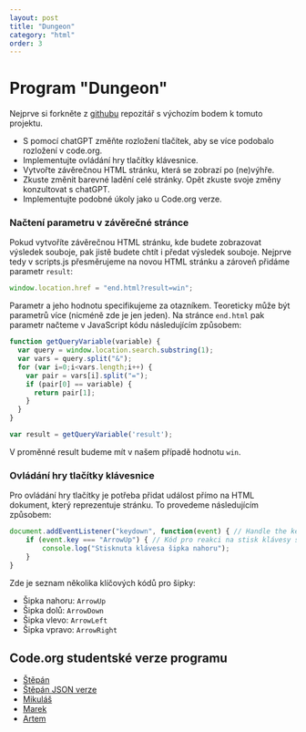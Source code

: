 ```yaml
---
layout: post
title: "Dungeon"
category: "html"
order: 3
---
```


# Program "Dungeon"

Nejprve si forkněte z [githubu](https://github.com/kpostrava/dungeon) repozitář s výchozím bodem k tomuto projektu.

- S pomocí chatGPT změňte rozložení tlačítek, aby se více podobalo rozložení v code.org.
- Implementujte ovládání hry tlačítky klávesnice.
- Vytvořte závěrečnou HTML stránku, která se zobrazí po (ne)výhře.
- Zkuste změnit barevné ladění celé stránky. Opět zkuste svoje změny konzultovat s chatGPT.
- Implementujte podobné úkoly jako u Code.org verze.

### Načtení parametru v závěrečné stránce

Pokud vytvoříte závěrečnou HTML stránku, kde budete zobrazovat výsledek souboje, pak jistě budete chtít i předat výsledek souboje. Nejprve tedy v scripts.js přesměrujeme na novou HTML stránku a zároveň přidáme parametr `result`:

```JavaScript
window.location.href = "end.html?result=win";
```

Parametr a jeho hodnotu specifikujeme za otazníkem. Teoreticky může být parametrů více (nicméně zde je jen jeden). Na stránce `end.html` pak parametr načteme v JavaScript kódu následujícím způsobem:

```JavaScript
function getQueryVariable(variable) {
  var query = window.location.search.substring(1);
  var vars = query.split("&");
  for (var i=0;i<vars.length;i++) {
    var pair = vars[i].split("=");
    if (pair[0] == variable) {
      return pair[1];
    }
  }
}

var result = getQueryVariable('result');
```

V proměnné result budeme mít v našem případě hodnotu `win`.

### Ovládání hry tlačítky klávesnice

Pro ovládání hry tlačítky je potřeba přidat událost přímo na HTML dokument, který reprezentuje stránku. To provedeme následujícím způsobem:

```JavaScript
document.addEventListener("keydown", function(event) { // Handle the keydown event here
	if (event.key === "ArrowUp") { // Kód pro reakci na stisk klávesy šipka nahoru
		console.log("Stisknuta klávesa šipka nahoru");
	}
}
```

Zde je seznam několika klíčových kódů pro šipky:

- Šipka nahoru: `ArrowUp`
- Šipka dolů: `ArrowDown`
- Šipka vlevo: `ArrowLeft`
- Šipka vpravo: `ArrowRight`

## Code.org studentské verze programu

- [Štěpán](https://studio.code.org/projects/applab/1inL4-_LCA1StixR5R8WeBb6Tb5tF8s6aVeF5IurY_A)
- [Štěpán JSON verze](https://studio.code.org/projects/applab/WV2sXQu3mQT6pMGhbU2GDcdULpGN4FFTp-3NGe2usCg)
- [Mikuláš](https://studio.code.org/projects/applab/_3Jqoi4a99BigqIDKwEiDhQRyGZVhUL309LYWasM5_M)
- [Marek](https://studio.code.org/projects/applab/e5tYkt8TbW2a7KjA3LQpee2vhsxRIhhtTxDYW43LjhQ)
- [Artem](https://studio.code.org/projects/applab/WzlCkoZl1dB58Zjg3fKFoX1ChARbtxzhFFvJffITgPc)
